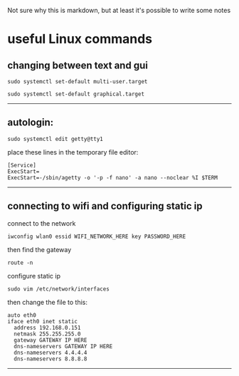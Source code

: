 Not sure why this is markdown, but at least it's possible to write some notes

# useful Linux commands

## changing between text and gui
```
sudo systemctl set-default multi-user.target

sudo systemctl set-default graphical.target
```

***

## autologin:
```
sudo systemctl edit getty@tty1
```
place these lines in the temporary file editor:
```
[Service]
ExecStart=
ExecStart=-/sbin/agetty -o '-p -f nano' -a nano --noclear %I $TERM
```

***

## connecting to wifi and configuring static ip
connect to the network
```
iwconfig wlan0 essid WIFI_NETWORK_HERE key PASSWORD_HERE
```
then find the gateway
```
route -n
```
configure static ip
```
sudo vim /etc/network/interfaces
```
then change the file to this:
```
auto eth0
iface eth0 inet static 
  address 192.168.0.151
  netmask 255.255.255.0
  gateway GATEWAY IP HERE
  dns-nameservers GATEWAY IP HERE
  dns-nameservers 4.4.4.4
  dns-nameservers 8.8.8.8
```

***

##